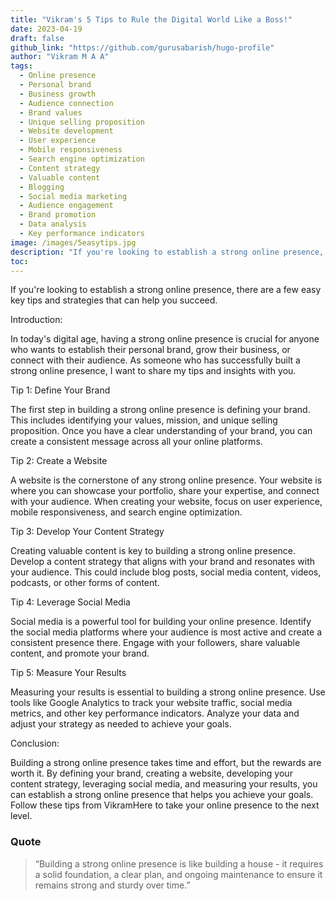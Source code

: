 ```yaml
---
title: "Vikram's 5 Tips to Rule the Digital World Like a Boss!"
date: 2023-04-19
draft: false
github_link: "https://github.com/gurusabarish/hugo-profile"
author: "Vikram M A A"
tags:
  - Online presence
  - Personal brand
  - Business growth
  - Audience connection
  - Brand values
  - Unique selling proposition
  - Website development
  - User experience
  - Mobile responsiveness
  - Search engine optimization
  - Content strategy
  - Valuable content
  - Blogging
  - Social media marketing
  - Audience engagement
  - Brand promotion
  - Data analysis
  - Key performance indicators
image: /images/5easytips.jpg
description: "If you're looking to establish a strong online presence, there are a few easy key tips and strategies that can help you succeed."
toc: 
---
```

If you're looking to establish a strong online presence, there are a few easy key tips and strategies that can help you succeed.
<!--more-->



Introduction:

In today's digital age, having a strong online presence is crucial for anyone who wants to establish their personal brand, grow their business, or connect with their audience. As someone who has successfully built a strong online presence, I want to share my tips and insights with you.

Tip 1: Define Your Brand

The first step in building a strong online presence is defining your brand. This includes identifying your values, mission, and unique selling proposition. Once you have a clear understanding of your brand, you can create a consistent message across all your online platforms.

Tip 2: Create a Website

A website is the cornerstone of any strong online presence. Your website is where you can showcase your portfolio, share your expertise, and connect with your audience. When creating your website, focus on user experience, mobile responsiveness, and search engine optimization.

Tip 3: Develop Your Content Strategy

Creating valuable content is key to building a strong online presence. Develop a content strategy that aligns with your brand and resonates with your audience. This could include blog posts, social media content, videos, podcasts, or other forms of content.

Tip 4: Leverage Social Media

Social media is a powerful tool for building your online presence. Identify the social media platforms where your audience is most active and create a consistent presence there. Engage with your followers, share valuable content, and promote your brand.

Tip 5: Measure Your Results

Measuring your results is essential to building a strong online presence. Use tools like Google Analytics to track your website traffic, social media metrics, and other key performance indicators. Analyze your data and adjust your strategy as needed to achieve your goals.

Conclusion:

Building a strong online presence takes time and effort, but the rewards are worth it. By defining your brand, creating a website, developing your content strategy, leveraging social media, and measuring your results, you can establish a strong online presence that helps you achieve your goals. Follow these tips from VikramHere to take your online presence to the next level.




### Quote


> “Building a strong online presence is like building a house - it requires a solid foundation, a clear plan, and ongoing maintenance to ensure it remains strong and sturdy over time.”</p>



